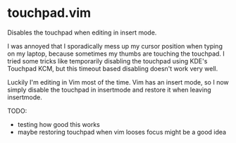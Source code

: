 # touchpad.vim
Disables the touchpad when editing in insert mode.

I was annoyed that I sporadically mess up my cursor position when typing on my
laptop, because sometimes my thumbs are touching the touchpad. I tried some
tricks like temporarily disabling the touchpad using KDE's Touchpad KCM, but
this timeout based disabling doesn't work very well.

Luckily I'm editing in Vim most of the time. Vim has an insert mode, so I now
simply disable the touchpad in insertmode and restore it when leaving
insertmode.

TODO:
* testing how good this works
* maybe restoring touchpad when vim looses focus might be a good idea

